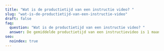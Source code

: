 ```yaml
---
title: "Wat is de productietijd van een instructie video? "
slug: "wat-is-de-productietijd-van-een-instructie-video"
draft: false
faq:
  question: "Wat is de productietijd van een instructie video? "
  answer: De gemiddelde productietijd van een instructievideo is 1 maand.
seo:
  noindex: true
---
```

